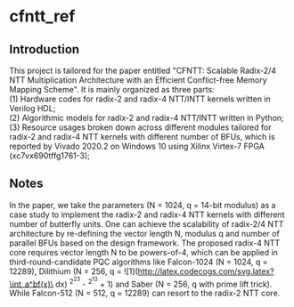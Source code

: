 # cfntt_ref
## Introduction
This project is tailored for the paper entitled "CFNTT: Scalable Radix-2/4 NTT Multiplication Architecture with an Efficient Conflict-free Memory Mapping Scheme". It is mainly organized as three parts:   
(1) Hardware codes for radix-2 and radix-4 NTT/INTT kernels written in Verilog HDL;    
(2) Algorithmic models for radix-2 and radix-4 NTT/INTT  written in Python;   
(3) Resource usages broken down across different modules tailored for radix-2 and radix-4 NTT kernels with different number of BFUs, which is reported by Vivado 2020.2 on Windows 10 using Xilinx Virtex-7 FPGA (xc7vx690tffg1761-3);   
## Notes
In the paper, we take the parameters (N = 1024, q = 14-bit modulus) as a case study to implement the radix-2 and radix-4 NTT kernels with different number of butterfly units. One can achieve the scalability of radix-2/4 NTT architecture by re-defining the vector length N, modulus q and number of parallel BFUs based on the design framework. The proposed radix-4 NTT core requires vector length N to be powers-of-4, which can be applied in third-round-candidate PQC algorithms like Falcon-1024 (N = 1024, q = 12289), Dilithium (N = 256, q = ![1](http://latex.codecogs.com/svg.latex?\int_a^bf(x)\ dx) $^2^23$ - $^2^13$ + 1) and Saber (N = 256, q with prime lift trick). While Falcon-512 (N = 512, q = 12289) can resort to the radix-2 NTT core. 
